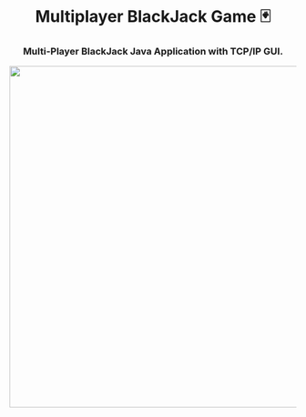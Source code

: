 <h1 align="center">Multiplayer BlackJack Game 🃏</h1>

<h3 align="center">Multi-Player BlackJack Java Application with TCP/IP GUI.</h3>

<p align="center">
  <img width="800" height="600" src="https://i.pinimg.com/564x/b6/90/d6/b690d65332b2e21921585bd3e17df54a.jpg">
</p>



